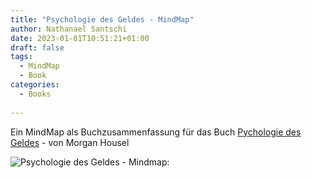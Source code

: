 ```yaml
---
title: "Psychologie des Geldes - MindMap"
author: Nathanael Santschi
date: 2023-01-01T10:51:21+01:00
draft: false
tags:
  - MindMap
  - Book
categories:
  - Books
  
---
```


Ein MindMap als Buchzusammenfassung für das Buch [Pychologie des Geldes](https://www.amazon.de/%C3%9Cber-die-Psychologie-Geldes-Lektionen/dp/3959724438) - von Morgan Housel


![Psychologie des Geldes - Mindmap:](/images/PsychologiedesGeldes.svg "Preview")


